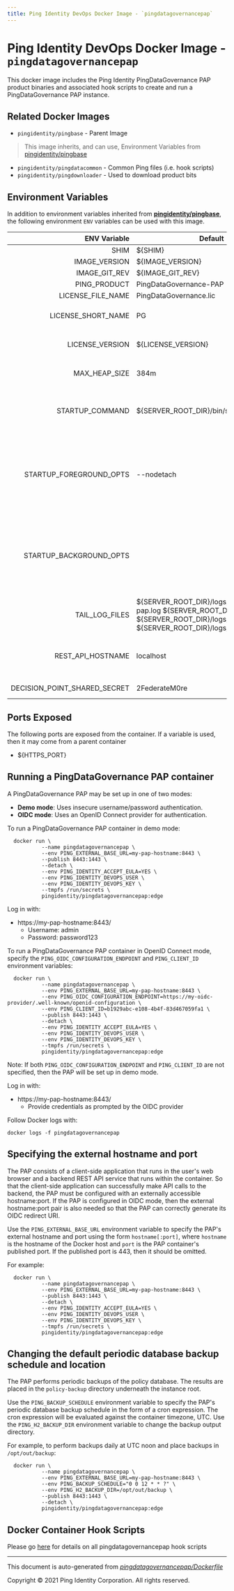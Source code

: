 ```yaml
---
title: Ping Identity DevOps Docker Image - `pingdatagovernancepap`
---
```


# Ping Identity DevOps Docker Image - `pingdatagovernancepap`

This docker image includes the Ping Identity PingDataGovernance PAP product binaries
and associated hook scripts to create and run a PingDataGovernance PAP instance.

## Related Docker Images
- `pingidentity/pingbase` - Parent Image
> This image inherits, and can use, Environment Variables from [pingidentity/pingbase](https://devops.pingidentity.com/docker-images/pingbase/)
- `pingidentity/pingdatacommon` - Common Ping files (i.e. hook scripts)
- `pingidentity/pingdownloader` - Used to download product bits


## Environment Variables
In addition to environment variables inherited from **[pingidentity/pingbase](https://devops.pingidentity.com/docker-images/pingbase/)**,
the following environment `ENV` variables can be used with
this image.

| ENV Variable  | Default     | Description
| ------------: | ----------- | ---------------------------------
| SHIM  | ${SHIM}  |  |
| IMAGE_VERSION  | ${IMAGE_VERSION}  |  |
| IMAGE_GIT_REV  | ${IMAGE_GIT_REV}  |  |
| PING_PRODUCT  | PingDataGovernance-PAP  | Ping product name  |
| LICENSE_FILE_NAME  | PingDataGovernance.lic  | Name of license File  |
| LICENSE_SHORT_NAME  | PG  | Short name used when retrieving license from License Server  |
| LICENSE_VERSION  | ${LICENSE_VERSION}  | Version used when retrieving license from License Server  |
| MAX_HEAP_SIZE  | 384m  | Minimal Heap size required for Ping DataGovernance PAP  |
| STARTUP_COMMAND  | ${SERVER_ROOT_DIR}/bin/start-server  | The command that the entrypoint will execute in the foreground to instantiate the container  |
| STARTUP_FOREGROUND_OPTS  | --nodetach  | The command-line options to provide to the the startup command when the container starts with the server in the foreground. This is the normal start flow for the container  |
| STARTUP_BACKGROUND_OPTS  |   | The command-line options to provide to the the startup command when the container starts with the server in the background. This is the debug start flow for the container  |
| TAIL_LOG_FILES  | ${SERVER_ROOT_DIR}/logs/datagovernance-pap.log ${SERVER_ROOT_DIR}/logs/setup.log ${SERVER_ROOT_DIR}/logs/start-server.log ${SERVER_ROOT_DIR}/logs/stop-server.log  | Files tailed once container has started  |
| REST_API_HOSTNAME  | localhost  | Hostname used for the REST API (deprecated, use `PING_EXTERNAL_BASE_URL` instead)  |
| DECISION_POINT_SHARED_SECRET  | 2FederateM0re  | Define shared secret between PDG and PAP  |

## Ports Exposed

The following ports are exposed from the container.  If a variable is
used, then it may come from a parent container

- ${HTTPS_PORT}

## Running a PingDataGovernance PAP container

A PingDataGovernance PAP may be set up in one of two modes:

* **Demo mode**: Uses insecure username/password authentication.
* **OIDC mode**: Uses an OpenID Connect provider for authentication.

To run a PingDataGovernance PAP container in demo mode:

```
  docker run \
           --name pingdatagovernancepap \
           --env PING_EXTERNAL_BASE_URL=my-pap-hostname:8443 \
           --publish 8443:1443 \
           --detach \
           --env PING_IDENTITY_ACCEPT_EULA=YES \
           --env PING_IDENTITY_DEVOPS_USER \
           --env PING_IDENTITY_DEVOPS_KEY \
           --tmpfs /run/secrets \
           pingidentity/pingdatagovernancepap:edge
```

Log in with:
* https://my-pap-hostname:8443/
  * Username: admin
  * Password: password123

To run a PingDataGovernance PAP container in OpenID Connect mode, specify
the `PING_OIDC_CONFIGURATION_ENDPOINT` and `PING_CLIENT_ID` environment
variables:

```
  docker run \
           --name pingdatagovernancepap \
           --env PING_EXTERNAL_BASE_URL=my-pap-hostname:8443 \
           --env PING_OIDC_CONFIGURATION_ENDPOINT=https://my-oidc-provider/.well-known/openid-configuration \
           --env PING_CLIENT_ID=b1929abc-e108-4b4f-83d467059fa1 \
           --publish 8443:1443 \
           --detach \
           --env PING_IDENTITY_ACCEPT_EULA=YES \
           --env PING_IDENTITY_DEVOPS_USER \
           --env PING_IDENTITY_DEVOPS_KEY \
           --tmpfs /run/secrets \
           pingidentity/pingdatagovernancepap:edge
```

Note: If both `PING_OIDC_CONFIGURATION_ENDPOINT` and `PING_CLIENT_ID` are
not specified, then the PAP will be set up in demo mode.

Log in with:
* https://my-pap-hostname:8443/
  * Provide credentials as prompted by the OIDC provider

Follow Docker logs with:

```
docker logs -f pingdatagovernancepap
```


## Specifying the external hostname and port

The PAP consists of a client-side application that runs in the user's web
browser and a backend REST API service that runs within the container. So
that the client-side application can successfully make API calls to the
backend, the PAP must be configured with an externally accessible
hostname:port. If the PAP is configured in OIDC mode, then the external
hostname:port pair is also needed so that the PAP can correctly generate its
OIDC redirect URI.

Use the `PING_EXTERNAL_BASE_URL` environment variable to specify the PAP's
external hostname and port using the form `hostname[:port]`, where `hostname`
is the hostname of the Docker host and `port` is the PAP container's published
port. If the published port is 443, then it should be omitted.

For example:

```
  docker run \
           --name pingdatagovernancepap \
           --env PING_EXTERNAL_BASE_URL=my-pap-hostname:8443 \
           --publish 8443:1443 \
           --detach \
           --env PING_IDENTITY_ACCEPT_EULA=YES \
           --env PING_IDENTITY_DEVOPS_USER \
           --env PING_IDENTITY_DEVOPS_KEY \
           --tmpfs /run/secrets \
           pingidentity/pingdatagovernancepap:edge
```


## Changing the default periodic database backup schedule and location

The PAP performs periodic backups of the policy database. The results
are placed in the `policy-backup` directory underneath the instance root.

Use the `PING_BACKUP_SCHEDULE` environment variable to specify the PAP's
periodic database backup schedule in the form of a cron expression.
The cron expression will be evaluated against the container timezone,
UTC. Use the `PING_H2_BACKUP_DIR` environment variable to change the
backup output directory.

For example, to perform backups daily at UTC noon and place backups in
`/opt/out/backup`:

```
  docker run \
           --name pingdatagovernancepap \
           --env PING_EXTERNAL_BASE_URL=my-pap-hostname:8443 \
           --env PING_BACKUP_SCHEDULE="0 0 12 * * ?" \
           --env PING_H2_BACKUP_DIR=/opt/out/backup \
           --publish 8443:1443 \
           --detach \
           pingidentity/pingdatagovernancepap:edge
```



## Docker Container Hook Scripts

Please go [here](https://github.com/pingidentity/pingidentity-devops-getting-started/tree/master/docs/docker-images/pingdatagovernancepap/hooks/README.md) for details on all pingdatagovernancepap hook scripts

---
This document is auto-generated from _[pingdatagovernancepap/Dockerfile](https://github.com/pingidentity/pingidentity-docker-builds/blob/master/pingdatagovernancepap/Dockerfile)_

Copyright © 2021 Ping Identity Corporation. All rights reserved.
